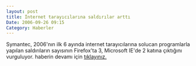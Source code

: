 ```yaml
---
layout: post
title: İnternet tarayıcılarına saldırılar arttı
Date: 2006-09-26 09:15
Category: Haberler
---
```


Symantec, 2006'nın ilk 6 ayında internet tarayıcılarına solucan
programlarla yapılan saldırıların sayısının Firefox'ta 3, Microsoft
IE'de 2 katına çıktığını vurguluyor. haberin devamı için [tıklayınız.][]

  [tıklayınız.]: http://ntvmsnbc.com/news/385998.asp
